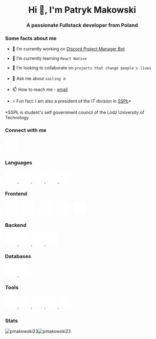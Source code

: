 <h1 align="center">Hi 👋, I'm Patryk Makowski</h1>
<h3 align="center">A passionate Fullstack developer from Poland</h3>

<h3 align="left">Some facts about me</h3>

- 🔭 I’m currently working on [Discord Project Manager Bot](https://github.com/pmakowski23/DiscordProjectManager) 

- 🌱 I’m currently learning `React Native`

- 👯 I’m looking to collaborate on `projects that change people's lives`

- 💬 Ask me about `sailing ⛵`

- 📫 How to reach me - [email](mailto:praca.makowski@gmail.com)

- ⚡ Fun fact: I am also a president of the IT division in [SSPŁ](https://github.com/tul-ftims-students-council)*

*SSPŁ is student's self government council of the Lodz University of Technology

<h3 align="left">Connect with me</h3>
<p align="left">
<a href="https://linkedin.com/in/patryk-makowski23" target="blank">
  <img align="center" src="https://raw.githubusercontent.com/pmakowski23/svg/master/linkedIn.svg" alt="patryk-makowski23" height="40" width="40" /></a>
</p>

<h2></h2>
<h3 align="left">Languages</h3>
<p align="left"> 
  <a href="https://www.typescriptlang.org/" target="_blank" rel="noreferrer"> 
    <img src="https://raw.githubusercontent.com/pmakowski23/svg/master/typescript.svg" alt="typescript" width="40" height="40"/> 
  </a> 
  <a href="https://developer.mozilla.org/en-US/docs/Web/JavaScript" target="_blank" rel="noreferrer"> 
    <img src="https://raw.githubusercontent.com/pmakowski23/svg/master/javascript.svg" alt="javascript" width="40" height="40"/> 
  </a>
  <a href="https://graphql.org" target="_blank" rel="noreferrer"> 
    <img src="https://raw.githubusercontent.com/pmakowski23/svg/master/graphql.svg" alt="graphql" width="40" height="40"/> 
  </a>
  <a href="https://www.python.org" target="_blank" rel="noreferrer"> 
    <img src="https://raw.githubusercontent.com/pmakowski23/svg/master/python.svg" alt="python" width="40" height="40"/> 
  </a> 
  <a href="https://sass-lang.com" target="_blank" rel="noreferrer"> 
    <img src="https://raw.githubusercontent.com/pmakowski23/svg/master/sass.svg" alt="sass" width="40" height="40"/> 
  </a> 
</p>


<h3 align="left">Frontend</h3>
<p style="display: flex; gap: 1rem;">
  <a href="https://reactjs.org/" target="_blank" rel="noreferrer"> 
    <img src="https://raw.githubusercontent.com/pmakowski23/svg/master/react.svg" alt="react" width="40" height="40"/> 
  </a>
  <a href="https://redux.js.org" target="_blank" rel="noreferrer"> 
    <img src="https://raw.githubusercontent.com/pmakowski23/svg/master/redux.svg" alt="redux" width="40" height="40"/> 
  </a>
  <a href="https://nextjs.org/" target="_blank" rel="noreferrer"> 
    <img src="https://raw.githubusercontent.com/pmakowski23/svg/master/next.svg" alt="nextjs" width="40" height="40"/> 
  </a>
  <a href="https://www.gatsbyjs.com/" target="_blank" rel="noreferrer"> 
    <img src="https://raw.githubusercontent.com/pmakowski23/svg/master/gatsby.svg" alt="gatsby" width="40" height="40"/> 
  </a> 
  <a href="https://jestjs.io" target="_blank" rel="noreferrer"> 
    <img src="https://raw.githubusercontent.com/pmakowski23/svg/master/jest.svg" alt="jest" width="40" height="40"/> 
  </a> 
</p>

<h3 align="left">Backend</h2>
<p>
  <a href="https://nodejs.org" target="_blank" rel="noreferrer"> 
    <img src="https://raw.githubusercontent.com/pmakowski23/svg/master/node.svg" alt="nodejs" width="40" height="40"/> 
  </a> 
  <a href="https://expressjs.com" target="_blank" rel="noreferrer"> 
    <img src="https://raw.githubusercontent.com/pmakowski23/svg/master/express.svg" alt="express" width="40" height="40"/> 
  </a> 
  <a href="https://socket.io/" target="_blank" rel="noreferrer"> 
    <img src="https://raw.githubusercontent.com/pmakowski23/svg/master/sockets.svg" alt="express" width="40" height="40"/> 
  </a>
  <a href="https://www.prisma.io/" target="_blank" rel="noreferrer"> 
    <img src="https://raw.githubusercontent.com/pmakowski23/svg/master/prisma.svg" alt="express" width="40" height="40"/> 
  </a>
</p>

<h3 align="left">Databases</h3>
<p>
  <a href="https://www.postgresql.org/" target="_blank" rel="noreferrer"> 
    <img src="https://raw.githubusercontent.com/pmakowski23/svg/master/postgresql.svg" alt="postgresql" width="40" height="40"/> 
  </a>
  <a href="https://www.mongodb.com/" target="_blank" rel="noreferrer"> 
    <img src="https://raw.githubusercontent.com/pmakowski23/svg/master/mongodb.svg" alt="mongodb" width="40" height="40"/> 
  </a>
</p>

<h3 align="left">Tools</h3>
<p>
  <a href="https://git-scm.com/" target="_blank" rel="noreferrer"> 
    <img src="https://raw.githubusercontent.com/pmakowski23/svg/master/git.svg" alt="git" width="40" height="40"/> 
  </a> 
  <a href="https://heroku.com" target="_blank" rel="noreferrer"> 
    <img src="https://raw.githubusercontent.com/pmakowski23/svg/master/heroku.svg" alt="heroku" width="40" height="40"/> 
  </a> 
  <a href="https://www.docker.com/" target="_blank" rel="noreferrer"> 
    <img src="https://raw.githubusercontent.com/pmakowski23/svg/master/docker.svg" alt="docker" width="40" height="40"/> 
  </a> 
  <a href="https://www.figma.com/" target="_blank" rel="noreferrer"> 
    <img src="https://raw.githubusercontent.com/pmakowski23/svg/master/figma.svg" alt="figma" width="40" height="40"/> 
  </a> 
  <a href="https://firebase.google.com/" target="_blank" rel="noreferrer"> 
    <img src="https://raw.githubusercontent.com/pmakowski23/svg/master/firebase.svg" alt="firebase" width="40" height="40"/> 
  </a> 
</p>

<h2></h2>
<h3 align="left">Stats</h3>
<p><img align="left" src="https://github-readme-stats.vercel.app/api?username=pmakowski23&show_icons=true&locale=en" alt="pmakowski23" /></p>
<p><img align="left" src="https://github-readme-streak-stats.herokuapp.com/?user=pmakowski23" alt="pmakowski23" /></p>

